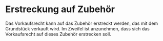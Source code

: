 # Erstreckung auf Zubehör

Das Vorkaufsrecht kann auf das Zubehör erstreckt werden, das mit dem Grundstück verkauft wird. Im Zweifel ist anzunehmen, dass sich das Vorkaufsrecht auf dieses Zubehör erstrecken soll. 


